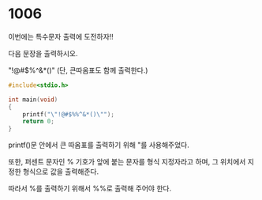 # 1006

이번에는 특수문자 출력에 도전하자!!

다음 문장을 출력하시오.

"!@#$%^&*()"
(단, 큰따옴표도 함께 출력한다.)

```c
#include<stdio.h>

int main(void)
{
	printf("\"!@#$%%^&*()\"");
	return 0;
}
```

printf()문 안에서 큰 따옴표를 출력하기 위해 \"를 사용해주었다. 

 또한, 퍼센트 문자인 % 기호가 앞에 붙는 문자를 형식 지정자라고 하며, 그 위치에서 지정한 형식으로 값을 출력해준다.

따라서 %를 출력하기 위해서 %%로 출력해 주어야 한다.